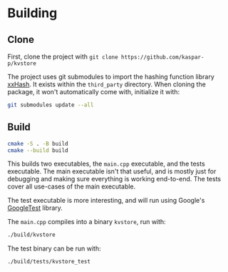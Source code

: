 # Building

## Clone

First, clone the project with `git clone https://github.com/kaspar-p/kvstore`

The project uses git submodules to import the hashing function library [xxHash](https://github.com/Cyan4973/xxHash). It exists within the `third_party` directory. When cloning the package, it won't automatically come with, initialize it with:

```sh
git submodules update --all
```

## Build

```sh
cmake -S . -B build
cmake --build build
```

This builds two executables, the `main.cpp` executable, and the tests executable. The main executable isn't that useful, and is mostly just for debugging and making sure everything is working end-to-end. The tests cover all use-cases of the main executable.

The test executable is more interesting, and will run using Google's [GoogleTest](https://github.com/google/googletest) library.

The `main.cpp` compiles into a binary `kvstore`, run with:

```sh
./build/kvstore
```

The test binary can be run with:

```sh
./build/tests/kvstore_test
```
